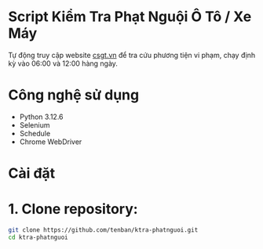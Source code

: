 # Script Kiểm Tra Phạt Nguội Ô Tô / Xe Máy

Tự động truy cập website [csgt.vn](https://www.csgt.vn/tra-cuu-phuong-tien-vi-pham.htm) để tra cứu phương tiện vi phạm, chạy định kỳ vào 06:00 và 12:00 hàng ngày.

# Công nghệ sử dụng
- Python 3.12.6
- Selenium
- Schedule
- Chrome WebDriver

# Cài đặt

# 1. Clone repository:
```bash
git clone https://github.com/tenban/ktra-phatnguoi.git
cd ktra-phatnguoi
